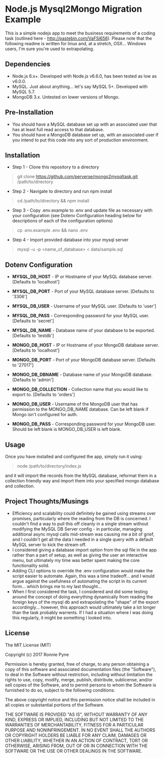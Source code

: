 # Node.js Mysql2Mongo Migration Example

This is a simple nodejs app to meet the business requirements of a coding task (outlined here - http://pastebin.com/VaFSi656). Please note that the following readme is written for linux and, at a stretch, OSX... Windows users, I'm sure you're used to extrapolating.

## Dependencies

* Node.js 6.x+. Developed with Node.js v6.6.0, has been tested as low as v6.0.0.
* MySQL. Just about anything... let's say MySQL 5+. Developed with MySQL 5.7.
* MongoDB 3.x. Untested on lower versions of Mongo.

## Pre-Installation

* You should have a MySQL database set up with an associated user that has at least full read access to that database.
* You should have a MongoDB database set up, with an associated user if you intend to put this code into any sort of production environment.

## Installation

* Step 1 - Clone this repository to a directory
> git clone https://github.com/perverse/mongo2mysqltask.git /path/to/directory

* Step 2 - Navigate to directory and run npm install
> cd /path/to/directory && npm install

* Step 3 - Copy .env.example to .env and update file as necessary with your configuration (see Dotenv Configuration heading below for descriptions of each of the configuration options)
> cp .env.example .env && nano .env

* Step 4 - Import provided database into your mysql server
> mysql -u <username> -p<password> <name_of_database> < data/sample.sql

## Dotenv Configuration

* **MYSQL_DB_HOST** - IP or Hostname of your MySQL database server. [Defaults to 'localhost']
* **MYSQL_DB_PORT** - Port of your MySQL database server. [Defaults to '3306']
* **MYSQL_DB_USER** - Username of your MySQL user. [Defaults to 'user']
* **MYSQL_DB_PASS** - Corresponding password for your MySQL user. [Defaults to 'secret']
* **MYSQL_DB_NAME** - Database name of your database to be exported. [Defaults to 'testdb']

* **MONGO_DB_HOST** - IP or Hostname of your MongoDB database server. [Defaults to 'localhost']
* **MONGO_DB_PORT** - Port of your MongoDB database server. [Defaults to '27017']
* **MONGO_DB_DBNAME** - Database name of your MongoDB database. [Defaults to 'admin']
* **MONGO_DB_COLLECTION** - Collection name that you would like to export to. [Defaults to 'orders']
* **MONGO_DB_USER** - Username of the MongoDB user that has permission to the MONGO_DB_NAME database. Can be left blank if Mongo isn't configured for auth.
* **MONGO_DB_PASS** - Corresponding password for your MongoDB user. Should be left blank is MONGO_DB_USER is left blank.

## Usage

Once you have installed and configured the app, simply run it using:

> node /path/to/directory/index.js

and it will import the records from the MySQL database, reformat them in a collection friendly way and import them into your specified mongo database and collection.

## Project Thoughts/Musings

* Efficiency and scalability could definitely be gained using streams over promises, particularly where the reading from the DB is concerned. I couldn't find a way to pull this off cleanly in a single stream without modifying the MySQL DB Server config - in particular, managing additional async mysql calls mid-stream was causing me a bit of grief, and I couldn't get all the data I needed in a single query with a default MySQL server to kick the stream off.
* I considered giving a database import option from the sql file in the app rather than a part of setup, as well as giving the user an interactive menu, but ultimately my time was better spent making the core functionality solid.
* Adding CLI options to override the .env configuration would make the script easier to automate. Again, this was a time tradeoff... and I would argue against the usefulness of automating the script in its current form... which brings me to my last thought...
* When I first considered the task, I considered and did some testing around the concept of doing everything dynamically from reading the foreign keys of the mysql db and extrapolating the "shape" of the export accordingly... however, this approach would ultimately take a lot longer than the task probably warrents. If I had a situation where I was doing this regularly, it might be something I looked into.

## License

The MIT License (MIT)

Copyright (c) 2017 Ronnie Pyne

Permission is hereby granted, free of charge, to any person obtaining a copy of this software and associated documentation files (the "Software"), to deal in the Software without restriction, including without limitation the rights to use, copy, modify, merge, publish, distribute, sublicense, and/or sell copies of the Software, and to permit persons to whom the Software is furnished to do so, subject to the following conditions:

The above copyright notice and this permission notice shall be included in all copies or substantial portions of the Software.

THE SOFTWARE IS PROVIDED "AS IS", WITHOUT WARRANTY OF ANY KIND, EXPRESS OR IMPLIED, INCLUDING BUT NOT LIMITED TO THE WARRANTIES OF MERCHANTABILITY, FITNESS FOR A PARTICULAR PURPOSE AND NONINFRINGEMENT. IN NO EVENT SHALL THE AUTHORS OR COPYRIGHT HOLDERS BE LIABLE FOR ANY CLAIM, DAMAGES OR OTHER LIABILITY, WHETHER IN AN ACTION OF CONTRACT, TORT OR OTHERWISE, ARISING FROM, OUT OF OR IN CONNECTION WITH THE SOFTWARE OR THE USE OR OTHER DEALINGS IN THE SOFTWARE.